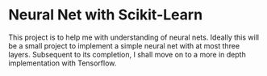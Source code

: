 # Neural Net with Scikit-Learn

This project is to help me with understanding of neural nets. Ideally this will be a small project to implement a simple neural net with at most three layers. Subsequent to its completion, I shall move on to a more in depth implementation with Tensorflow. 